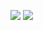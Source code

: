 ![](https://github.com/tschannik/guthub-stats/blob/master/generated/overview.svg)
![](https://github.com/tschannik/guthub-stats/blob/master/generated/languages.svg)
